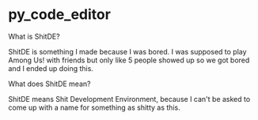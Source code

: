 # py_code_editor

What is ShitDE?

ShitDE is something I made because I was bored. I was supposed to play Among Us! with friends but only like 5 people showed up so we got bored and I ended up doing this.

What does ShitDE mean?

ShitDE means Shit Development Environment, because I can't be asked to come up with a name for something as shitty as this.